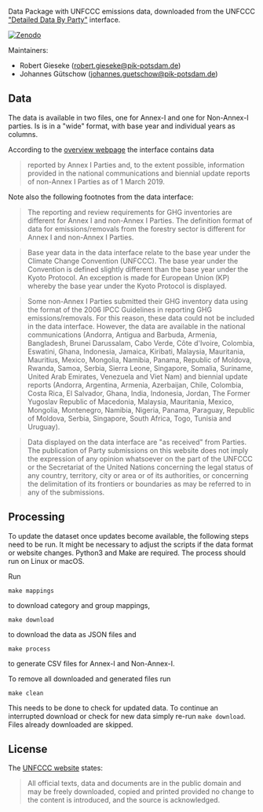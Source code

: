 Data Package with UNFCCC emissions data, downloaded from the UNFCCC ["Detailed Data By Party"](http://di.unfccc.int/detailed_data_by_party) interface.

[![Zenodo](https://zenodo.org/badge/DOI/10.5281/zenodo.1300334.svg)](https://zenodo.org/record/1300334)

Maintainers:

- Robert Gieseke (<robert.gieseke@pik-potsdam.de>)
- Johannes Gütschow (<johannes.guetschow@pik-potsdam.de>)

## Data

The data is available in two files, one for Annex-I and one for Non-Annex-I parties.
Is is in a "wide" format, with base year and individual years as columns.

According to the [overview webpage](http://unfccc.int/ghg_data/new_reporting_requirements/items/9560.php) the interface contains data

>  reported by Annex I Parties and, to the extent possible, information provided in the national communications and biennial update reports of non-Annex I Parties as of 1 March 2019.

Note also the following footnotes from the data interface:

> The reporting and review requirements for GHG inventories are different for Annex I and non-Annex I Parties. The definition format of data for emissions/removals from the forestry sector is different for Annex I and non-Annex I Parties.

> Base year data in the data interface relate to the base year under the Climate Change Convention (UNFCCC). The base year under the Convention is defined slightly different than the base year under the Kyoto Protocol. An exception is made for European Union (KP) whereby the base year under the Kyoto Protocol is displayed.

> Some non-Annex I Parties submitted their GHG inventory data using the format of the 2006 IPCC Guidelines in reporting GHG emissions/removals. For this reason, these data could not be included in the data interface. However, the data are available in the national communications (Andorra, Antigua and Barbuda, Armenia, Bangladesh, Brunei Darussalam, Cabo Verde, Côte d'Ivoire, Colombia, Eswatini, Ghana, Indonesia, Jamaica, Kiribati, Malaysia, Mauritania, Mauritius, Mexico, Mongolia, Namibia, Panama, Republic of Moldova, Rwanda, Samoa, Serbia, Sierra Leone, Singapore, Somalia, Suriname, United Arab Emirates, Venezuela and Viet Nam) and biennial update reports (Andorra, Argentina, Armenia, Azerbaijan, Chile, Colombia, Costa Rica, El Salvador, Ghana, India, Indonesia, Jordan, The Former Yugoslav Republic of Macedonia, Malaysia, Mauritania, Mexico, Mongolia, Montenegro, Namibia, Nigeria, Panama, Paraguay, Republic of Moldova, Serbia, Singapore, South Africa, Togo, Tunisia and Uruguay).

> Data displayed on the data interface are "as received" from Parties. The publication of Party submissions on this website does not imply the expression of any opinion whatsoever on the part of the UNFCCC or the Secretariat of the United Nations concerning the legal status of any country, territory, city or area or of its authorities, or concerning the delimitation of its frontiers or boundaries as may be referred to in any of the submissions.


## Processing

To update the dataset once updates become available, the following steps need to be run. It might be necessary to adjust the scripts if the data format or website changes. Python3 and Make are required. The process should run on Linux or macOS.

Run

```shell
make mappings
```

to download category and group mappings,

```shell
make download
```

to download the data as JSON files and

```shell
make process
```

to generate CSV files for Annex-I and Non-Annex-I.

To remove all downloaded and generated files run

```shell
make clean
```

This needs to be done to check for updated data. To continue an interrupted
download or check for new data simply re-run `make download`.
Files already downloaded are skipped.


## License

The [UNFCCC website](http://unfccc.int/home/items/2783.php) states:

> All official texts, data and documents are in the public domain and may be freely downloaded, copied and printed provided no change to the content is introduced, and the source is acknowledged.
